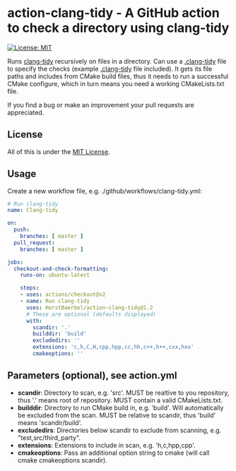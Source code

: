 # action-clang-tidy - A GitHub action to check a directory using clang-tidy

[![License: MIT](https://img.shields.io/badge/License-MIT-yellow.svg)](https://opensource.org/licenses/MIT)

Runs [clang-tidy](https://clang.llvm.org/extra/clang-tidy/) recursively on files in a directory. Can use a [.clang-tidy](https://clang.llvm.org/extra/clang-tidy/checks/list.html) file to specify the checks (example [.clang-tidy](.clang-tidy) file included). It gets its file paths and includes from CMake build files, thus it needs to run a successful CMake configure, which in turn means you need a working CMakeLists.txt file.

If you find a bug or make an improvement your pull requests are appreciated.

## License

All of this is under the [MIT License](LICENSE).

## Usage

Create a new workflow file, e.g. ./github/workflows/clang-tidy.yml:

```yaml
# Run clang-tidy
name: Clang-tidy

on:
  push:
    branches: [ master ]
  pull_request:
    branches: [ master ]

jobs:
  checkout-and-check-formatting:
    runs-on: ubuntu-latest

    steps:
    - uses: actions/checkout@v2
    - name: Run clang-tidy
      uses: HorstBaerbel/action-clang-tidy@1.2
      # These are optional (defaults displayed)
      with:
        scandir: '.'
        builddir: 'build'
        excludedirs: ''
        extensions: 'c,h,C,H,cpp,hpp,cc,hh,c++,h++,cxx,hxx'
        cmakeoptions: ''
```

## Parameters (optional), see action.yml

* **scandir**: Directory to scan, e.g. 'src'. MUST be realtive to you repository, thus '.' means root of repository. MUST contain a valid CMakeLists.txt.
* **builddir**: Directory to run CMake build in, e.g. 'build'. Will automatically be excluded from the scan. MUST be relative to scandir, thus 'build' means 'scandir/build'.
* **excludedirs**: Directories below scandir to exclude from scanning, e.g. "test,src/third_party".
* **extensions**: Extensions to include in scan, e.g. 'h,c,hpp,cpp'.
* **cmakeoptions**: Pass an additional option string to cmake (will call cmake cmakeoptions scandir).
